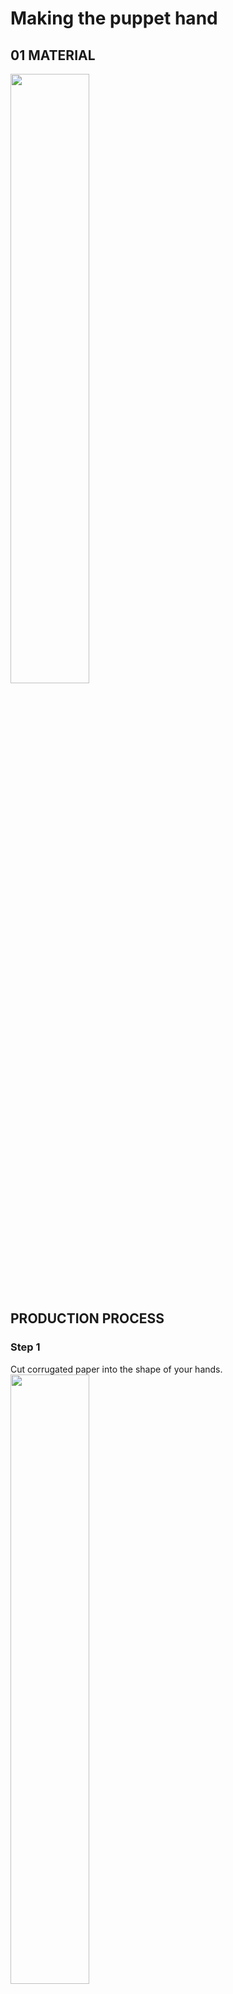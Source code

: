 # Making the puppet hand
## 01 MATERIAL
<img src=https://user-images.githubusercontent.com/81423727/141935573-ed8962b8-7571-44c8-9458-01fdbd62bb04.png width=50% />


## PRODUCTION PROCESS

### Step 1
Cut corrugated paper into the shape of your hands.
<img src=https://user-images.githubusercontent.com/81423727/141935628-0e0582f1-12d9-43e2-8758-1accb92f61a7.jpg width=50% />

### Step 2
Cut the straw into small pieces and stick it on your "hand".
<img src=https://user-images.githubusercontent.com/81423727/141951698-d69fcaf5-2f14-4e9e-bbfd-7e1f5f659aed.jpg width=50% />

### Step 3
Add other components.
<img src=https://user-images.githubusercontent.com/81423727/141951867-a472a603-2592-4b0e-9226-45eccd0d738b.jpg width=50% />

### Step 4
Pull and see the effect.
![output(compress-video-online (2) (2)](https://user-images.githubusercontent.com/81423727/141953856-f4d1ec82-4cf0-4132-bb1b-4f23ee334804.gif)





